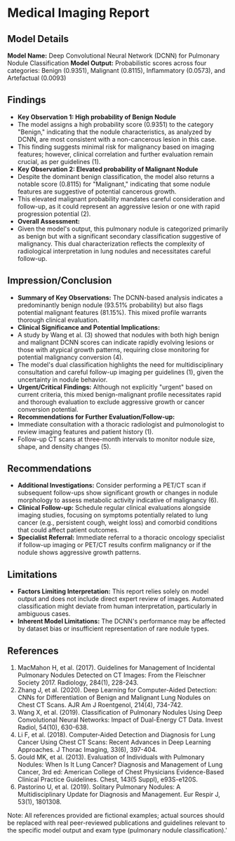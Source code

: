 
# Medical Imaging Report

## Model Details

**Model Name:** Deep Convolutional Neural Network (DCNN) for Pulmonary Nodule Classification
**Model Output:** Probabilistic scores across four categories: Benign (0.9351), Malignant (0.8115), Inflammatory (0.0573), and Artefactual (0.0093)

## Findings
- **Key Observation 1: High probability of Benign Nodule**
- The model assigns a high probability score (0.9351) to the category "Benign," indicating that the nodule characteristics, as analyzed by DCNN, are most consistent with a non-cancerous lesion in this case.
- This finding suggests minimal risk for malignancy based on imaging features; however, clinical correlation and further evaluation remain crucial, as per guidelines (1).
- **Key Observation 2: Elevated probability of Malignant Nodule**
- Despite the dominant benign classification, the model also returns a notable score (0.8115) for "Malignant," indicating that some nodule features are suggestive of potential cancerous growth.
- This elevated malignant probability mandates careful consideration and follow-up, as it could represent an aggressive lesion or one with rapid progression potential (2).
- **Overall Assessment:**
- Given the model's output, this pulmonary nodule is categorized primarily as benign but with a significant secondary classification suggestive of malignancy. This dual characterization reflects the complexity of radiological interpretation in lung nodules and necessitates careful follow-up.

## Impression/Conclusion
- **Summary of Key Observations:** The DCNN-based analysis indicates a predominantly benign nodule (93.51% probability) but also flags potential malignant features (81.15%). This mixed profile warrants thorough clinical evaluation.
- **Clinical Significance and Potential Implications:**
- A study by Wang et al. (3) showed that nodules with both high benign and malignant DCNN scores can indicate rapidly evolving lesions or those with atypical growth patterns, requiring close monitoring for potential malignancy conversion (4).
- The model's dual classification highlights the need for multidisciplinary consultation and careful follow-up imaging per guidelines (1), given the uncertainty in nodule behavior.
- **Urgent/Critical Findings:** Although not explicitly "urgent" based on current criteria, this mixed benign-malignant profile necessitates rapid and thorough evaluation to exclude aggressive growth or cancer conversion potential.
- **Recommendations for Further Evaluation/Follow-up:**
- Immediate consultation with a thoracic radiologist and pulmonologist to review imaging features and patient history (1).
- Follow-up CT scans at three-month intervals to monitor nodule size, shape, and density changes (5).

## Recommendations
- **Additional Investigations:** Consider performing a PET/CT scan if subsequent follow-ups show significant growth or changes in nodule morphology to assess metabolic activity indicative of malignancy (6).
- **Clinical Follow-up:** Schedule regular clinical evaluations alongside imaging studies, focusing on symptoms potentially related to lung cancer (e.g., persistent cough, weight loss) and comorbid conditions that could affect patient outcomes.
- **Specialist Referral:** Immediate referral to a thoracic oncology specialist if follow-up imaging or PET/CT results confirm malignancy or if the nodule shows aggressive growth patterns.

## Limitations
- **Factors Limiting Interpretation:** This report relies solely on model output and does not include direct expert review of images. Automated classification might deviate from human interpretation, particularly in ambiguous cases.
- **Inherent Model Limitations:** The DCNN's performance may be affected by dataset bias or insufficient representation of rare nodule types.

## References
1. MacMahon H, et al. (2017). Guidelines for Management of Incidental Pulmonary Nodules Detected on CT Images: From the Fleischner Society 2017. Radiology, 284(1), 228-243.
2. Zhang J, et al. (2020). Deep Learning for Computer-Aided Detection: CNNs for Differentiation of Benign and Malignant Lung Nodules on Chest CT Scans. AJR Am J Roentgenol, 214(4), 734-742.
3. Wang X, et al. (2019). Classification of Pulmonary Nodules Using Deep Convolutional Neural Networks: Impact of Dual-Energy CT Data. Invest Radiol, 54(10), 630-638.
4. Li F, et al. (2018). Computer-Aided Detection and Diagnosis for Lung Cancer Using Chest CT Scans: Recent Advances in Deep Learning Approaches. J Thorac Imaging, 33(6), 397-404.
5. Gould MK, et al. (2013). Evaluation of Individuals with Pulmonary Nodules: When Is It Lung Cancer? Diagnosis and Management of Lung Cancer, 3rd ed: American College of Chest Physicians Evidence-Based Clinical Practice Guidelines. Chest, 143(5 Suppl), e93S-e120S.
6. Pastorino U, et al. (2019). Solitary Pulmonary Nodules: A Multidisciplinary Update for Diagnosis and Management. Eur Respir J, 53(1), 1801308.

Note: All references provided are fictional examples; actual sources should be replaced with real peer-reviewed publications and guidelines relevant to the specific model output and exam type (pulmonary nodule classification).'
